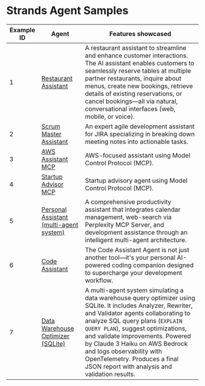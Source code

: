 # Strands Agent Samples

| Example ID | Agent                                                               | Features showcased                                                                                                                                                                                                                                                                                                                                                                                                                                                                                                                                                  |
| ---------- | ------------------------------------------------------------------- | ------------------------------------------------------------------------------------------------------------------------------------------------------------------------------------------------------------------------------------------------------------------------------------------------------------------------------------------------------------------------------------------------------------------------------------------------------------------------------------------------------------------------------------------------------------------- |
| 1          | [Restaurant Assistant](./01-restaurant-assistant/)                  | A restaurant assistant to streamline and enhance customer interactions. The AI assistant enables customers to seamlessly reserve tables at multiple partner restaurants, inquire about menus, create new bookings, retrieve details of existing reservations, or cancel bookings—all via natural, conversational interfaces (web, mobile, or voice). |
| 2          | [Scrum Master Assistant](./02-scrum-master-assistant/)              | An expert agile development assistant for JIRA specializing in breaking down meeting notes into actionable tasks.                                                                                                                                                                                                                                                                                                                                                                                                            |
| 3          | [AWS Assistant MCP](./03-aws-assistant-mcp/)                        | AWS-focused assistant using Model Control Protocol (MCP).                                                                                                                                                                                                                                                                                                                                                                                                                                                                                                           |
| 4          | [Startup Advisor MCP](./04-startup-advisor-mcp/)                    | Startup advisory agent using Model Control Protocol (MCP).                                                                                                                                                                                                                                                                                                                                                                                                                                                                                                          |
| 5          | [Personal Assistant (multi-agent system)](./05-personal-assistant/) | A comprehensive productivity assistant that integrates calendar management, web-search via Perplexity MCP Server, and development assistance through an intelligent multi-agent architecture.                                                                                                                                                                                                                                                                                                                                 |
| 6          | [Code Assistant](./06-code-assistant/)                              | The Code Assistant Agent is not just another tool—it's your personal AI-powered coding companion designed to supercharge your development workflow.                                                                                                                                                                                                                                                                                                                                                                        |
| 7          | [Data Warehouse Optimizer (SQLite)](./07-data-warehouse-optimizer/) | A multi-agent system simulating a data warehouse query optimizer using SQLite. It includes Analyzer, Rewriter, and Validator agents collaborating to analyze SQL query plans (`EXPLAIN QUERY PLAN`), suggest optimizations, and validate improvements. Powered by Claude 3 Haiku on AWS Bedrock and logs observability with OpenTelemetry. Produces a final JSON report with analysis and validation results.                                                                                                                    |
